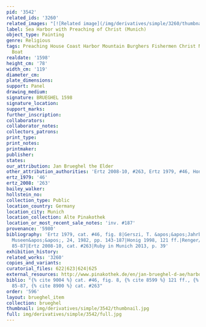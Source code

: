 ```yaml
---
pid: '3542'
related_ids: '3260'
related_images: "[![Related image](/img/derivatives/simple/3260/thumbnail.jpg)](/brughel/3260)"
label: Sea Harbor with Preaching of Christ (Munich)
object_type: Painting
genre: Religious
tags: Preaching House Coast Harbor Mountain Burghers Fishermen Christ New_Testament
  Boat
realdate: '1598'
height_cm: '78'
width_cm: '119'
diameter_cm: 
plate_dimensions: 
support: Panel
drawing_medium: 
signature: BRUEGHEL 1598
signature_location: 
support_marks: 
further_inscription: 
collaborators: 
collaborator_notes: 
collectors_patrons: 
print_type: 
print_notes: 
printmaker: 
publisher: 
states: 
our_attribution: Jan Brueghel the Elder
other_attribution_authorities: 'Ertz 2008-10, #263, Ertz 1979, #46, Honig database'
ertz_1979: '46'
ertz_2008: '263'
bailey_walker: 
hollstein_no: 
collection_type: Public
location_country: Germany
location_city: Munich
location_collection: Alte Pinakothek
location_or_most_recent_sale_notes: 'inv. #187'
provenance: '5980'
bibliography: 'Ertz 1979, cat. #46, fig. 8|Gerszi, T. &apos;&apos;Jahrbuch der Berliner
  Museen&apos;&apos;, 24, 1982, pp. 143-187|Honig 1998, 121 ff.|Renger/Denk 2002,
  85-87|Ertz 2008-10, cat. #263|Ruby in Munich 2013, p. 39'
exhibition_history: 
related_works: '3260'
copies_and_variants: 
curatorial_files: 622|623|624|625
external_resources: http://www.pinakothek.de/en/jan-brueghel-d-ae/harbour-scene-christ-preaching
biblio: "{% cite 9004 %} cat. #46, fig. 8, {% cite 8599 %} 121 ff., {% cite 8571 %}
  85-87, {% cite 8900 %} cat. #263"
order: '596'
layout: brueghel_item
collection: brueghel
thumbnail: img/derivatives/simple/3542/thumbnail.jpg
full: img/derivatives/simple/3542/full.jpg
---
```

